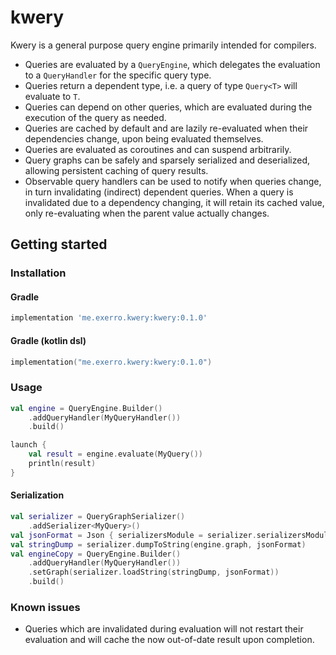 # kwery

Kwery is a general purpose query engine primarily intended for compilers.

* Queries are evaluated by a `QueryEngine`, which delegates the evaluation to
  a `QueryHandler` for the specific query type.
* Queries return a dependent type, i.e. a query of type `Query<T>` will evaluate
  to `T`.
* Queries can depend on other queries, which are evaluated during the execution
  of the query as needed.
* Queries are cached by default and are lazily re-evaluated when their
  dependencies change, upon being evaluated themselves.
* Queries are evaluated as coroutines and can suspend arbitrarily.
* Query graphs can be safely and sparsely serialized and deserialized, allowing
  persistent caching of query results.
* Observable query handlers can be used to notify when queries change, in turn
  invalidating (indirect) dependent queries. When a query is invalidated due to
  a dependency changing, it will retain its cached value, only re-evaluating
  when the parent value actually changes.

## Getting started

### Installation

#### Gradle

```groovy
implementation 'me.exerro.kwery:kwery:0.1.0'
```

#### Gradle (kotlin dsl)

```kotlin
implementation("me.exerro.kwery:kwery:0.1.0")
```

### Usage

```kotlin
val engine = QueryEngine.Builder()
    .addQueryHandler(MyQueryHandler())
    .build()

launch {
    val result = engine.evaluate(MyQuery())
    println(result)
}
```

#### Serialization

```kotlin
val serializer = QueryGraphSerializer()
    .addSerializer<MyQuery>()
val jsonFormat = Json { serializersModule = serializer.serializersModule() }
val stringDump = serializer.dumpToString(engine.graph, jsonFormat)
val engineCopy = QueryEngine.Builder()
    .addQueryHandler(MyQueryHandler())
    .setGraph(serializer.loadString(stringDump, jsonFormat))
    .build()
```

### Known issues

* Queries which are invalidated during evaluation will not restart their
  evaluation and will cache the now out-of-date result upon completion.
